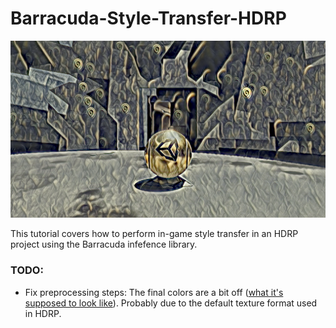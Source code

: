 # Barracuda-Style-Transfer-HDRP
![barracuda-style-transfer-hdrp-1](./images/barracuda-style-transfer-hdrp-1.png)



This tutorial covers how to perform in-game style transfer in an HDRP project using the Barracuda infefence library.



### TODO:

- Fix preprocessing steps: The final colors are a bit off ([what it's supposed to look like](https://github.com/cj-mills/Barracuda-Style-Transfer-HDRP/blob/main/images/target-result.png)). Probably due to the default texture format used in HDRP.
